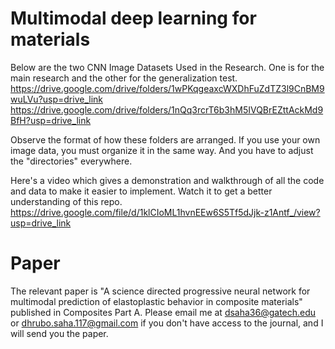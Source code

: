 # Multimodal deep learning for materials
Below are the two CNN Image Datasets Used in the Research. One is for the main research and the other for the generalization test.
https://drive.google.com/drive/folders/1wPKqgeaxcWXDhFuZdTZ3l9CnBM9wuLVu?usp=drive_link
https://drive.google.com/drive/folders/1nQq3rcrT6b3hM5IVQBrEZttAckMd9BfH?usp=drive_link

Observe the format of how these folders are arranged. If you use your own image data, you must organize it in the same way. And you have to adjust the "directories" everywhere.

Here's a video which gives a demonstration and walkthrough of all the code and data to make it easier to implement. Watch it to get a better understanding of this repo.
https://drive.google.com/file/d/1klCIoML1hvnEEw6S5Tf5dJjk-z1Antf_/view?usp=drive_link

# Paper 
The relevant paper is "A science directed progressive neural network for multimodal prediction of elastoplastic behavior in composite materials" published in Composites Part A. Please email me at dsaha36@gatech.edu or dhrubo.saha.117@gmail.com if you don't have access to the journal, and I will send you the paper.


